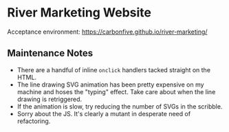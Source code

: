 # River Marketing Website

Acceptance environment: https://carbonfive.github.io/river-marketing/

## Maintenance Notes

- There are a handful of inline `onclick` handlers tacked straight on the HTML.
- The line drawing SVG animation has been pretty expensive on my machine and hoses the "typing" effect. Take care about when the line drawing is retriggered.
- If the animation is slow, try reducing the number of SVGs in the scribble.
- Sorry about the JS. It's clearly a mutant in desperate need of refactoring.

